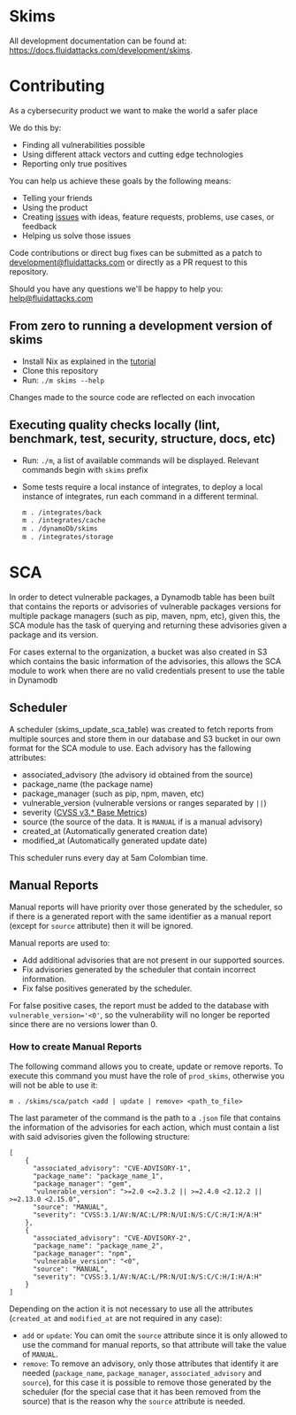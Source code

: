 <!--
SPDX-FileCopyrightText: 2022 Fluid Attacks <development@fluidattacks.com>

SPDX-License-Identifier: MPL-2.0
-->

# Skims

All development documentation
can be found at:
<https://docs.fluidattacks.com/development/skims>.

# Contributing

As a cybersecurity product we want to make the world a safer place

We do this by:

- Finding all vulnerabilities possible
- Using different attack vectors and cutting edge technologies
- Reporting only true positives

You can help us achieve these goals by the following means:

- Telling your friends
- Using the product
- Creating [issues](https://gitlab.com/fluidattacks/universe/-/issues) with ideas, feature requests,
  problems, use cases, or feedback
- Helping us solve those issues

Code contributions or direct bug fixes can be submitted as a patch to
development@fluidattacks.com
or directly as a PR request to this repository.

Should you have any questions we'll be happy to help you: help@fluidattacks.com

## From zero to running a development version of skims

- Install Nix as explained in the [tutorial](https://nixos.org/download.html)
- Clone this repository
- Run: `./m skims --help`

Changes made to the source code are reflected on each invocation

## Executing quality checks locally (lint, benchmark, test, security, structure, docs, etc)

- Run: `./m`, a list of available commands will be displayed.
  Relevant commands begin with `skims` prefix

- Some tests require a local instance of integrates, to deploy a local instance of integrates,
  run each command in a different terminal.

  ```bash
  m . /integrates/back
  m . /integrates/cache
  m . /dynamoDb/skims
  m . /integrates/storage
  ```

# SCA

In order to detect vulnerable packages, a Dynamodb table has been built that contains the reports or advisories of vulnerable packages versions for multiple package managers (such as pip, maven, npm, etc), given this, the SCA module has the task of querying and returning these advisories given a package and its version.

For cases external to the organization, a bucket was also created in S3 which contains the basic information of the advisories, this allows the SCA module to work when there are no valid credentials present to use the table in Dynamodb

## Scheduler

A scheduler (skims_update_sca_table) was created to fetch reports from multiple sources and store them in our database and S3 bucket in our own format for the SCA module to use. Each advisory has the fallowing attributes:

- associated_advisory (the advisory id obtained from the source)
- package_name (the package name)
- package_manager (such as pip, npm, maven, etc)
- vulnerable_version (vulnerable versions or ranges separated by `||`)
- severity ([CVSS v3.\* Base Metrics](https://www.first.org/cvss/v3.1/specification-document#Base-Metrics))
- source (the source of the data. It is `MANUAL` if is a manual advisory)
- created_at (Automatically generated creation date)
- modified_at (Automatically generated update date)

This scheduler runs every day at 5am Colombian time.

## Manual Reports

Manual reports will have priority over those generated by the scheduler, so if there is a generated report with the same identifier as a manual report (except for `source` attribute) then it will be ignored.

Manual reports are used to:

- Add additional advisories that are not present in our supported sources.
- Fix advisories generated by the scheduler that contain incorrect information.
- Fix false positives generated by the scheduler.

For false positive cases, the report must be added to the database with `vulnerable_version='<0'`, so the vulnerability will no longer be reported since there are no versions lower than 0.

### How to create Manual Reports

The following command allows you to create, update or remove reports. To execute this command you must have the role of `prod_skims`, otherwise you will not be able to use it:

`m . /skims/sca/patch <add | update | remove> <path_to_file>`

The last parameter of the command is the path to a `.json` file that contains the information of the advisories for each action, which must contain a list with said advisories given the following structure:

```
[
    {
      "associated_advisory": "CVE-ADVISORY-1",
      "package_name": "package_name_1",
      "package_manager": "gem",
      "vulnerable_version": ">=2.0 <=2.3.2 || >=2.4.0 <2.12.2 || >=2.13.0 <2.15.0",
      "source": "MANUAL",
      "severity": "CVSS:3.1/AV:N/AC:L/PR:N/UI:N/S:C/C:H/I:H/A:H"
    },
    {
      "associated_advisory": "CVE-ADVISORY-2",
      "package_name": "package_name_2",
      "package_manager": "npm",
      "vulnerable_version": "<0",
      "source": "MANUAL",
      "severity": "CVSS:3.1/AV:N/AC:L/PR:N/UI:N/S:C/C:H/I:H/A:H"
    }
]

```

Depending on the action it is not necessary to use all the attributes (`created_at` and `modified_at` are not required in any case):

- `add` or `update`: You can omit the `source` attribute since it is only allowed to use the command for manual reports, so that attribute will take the value of `MANUAL`.
- `remove`: To remove an advisory, only those attributes that identify it are needed (`package_name`, `package_manager`, `associated_advisory` and `source`), for this case it is possible to remove those generated by the scheduler (for the special case that it has been removed from the source) that is the reason why the `source` attribute is needed.
